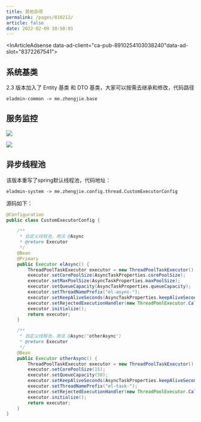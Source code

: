 ```yaml
---
title: 其他杂项
permalink: /pages/010212/
article: false
date: 2022-02-09 10:50:01
---
```


<InArticleAdsense data-ad-client="ca-pub-8910254103038240"data-ad-slot="8372267541"></InArticleAdsense>

## 系统基类

2.3 版本加入了 Entity 基类 和 DTO 基类，大家可以按需去继承和修改，代码路径

```
eladmin-common -> me.zhengjie.base
```

## 服务监控

![](/images/2020/06/25/20200605155951.jpg)

![](/images/2020/06/25/20200605160022.jpg)

## 异步线程池

该版本重写了spring默认线程池，代码地址：

```
eladmin-system -> me.zhengjie.config.thread.CustomExecutorConfig
```

源码如下：

```java
@Configuration
public class CustomExecutorConfig {

    /**
     * 自定义线程池，用法 @Async
     * @return Executor
     */
    @Bean
    @Primary
    public Executor elAsync() {
        ThreadPoolTaskExecutor executor = new ThreadPoolTaskExecutor();
        executor.setCorePoolSize(AsyncTaskProperties.corePoolSize);
        executor.setMaxPoolSize(AsyncTaskProperties.maxPoolSize);
        executor.setQueueCapacity(AsyncTaskProperties.queueCapacity);
        executor.setThreadNamePrefix("el-async-");
        executor.setKeepAliveSeconds(AsyncTaskProperties.keepAliveSeconds);
        executor.setRejectedExecutionHandler(new ThreadPoolExecutor.CallerRunsPolicy());
        executor.initialize();
        return executor;
    }

    /**
     * 自定义线程池，用法 @Async("otherAsync")
     * @return Executor
     */
    @Bean
    public Executor otherAsync() {
        ThreadPoolTaskExecutor executor = new ThreadPoolTaskExecutor();
        executor.setCorePoolSize(15);
        executor.setQueueCapacity(50);
        executor.setKeepAliveSeconds(AsyncTaskProperties.keepAliveSeconds);
        executor.setThreadNamePrefix("el-task-");
        executor.setRejectedExecutionHandler(new ThreadPoolExecutor.CallerRunsPolicy());
        executor.initialize();
        return executor;
    }
}
```

<Vssue :title="$title" />
